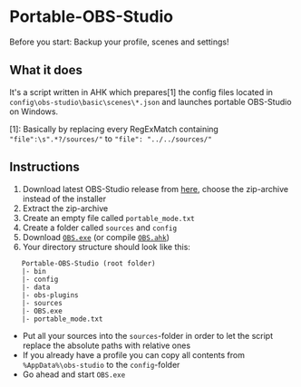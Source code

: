 # Portable-OBS-Studio

Before you start: Backup your profile, scenes and settings!

## What it does
It's a script written in AHK which prepares[1] the config files located in ``config\obs-studio\basic\scenes\*.json`` and launches portable OBS-Studio on Windows.  

[1]: Basically by replacing every RegExMatch containing ``"file":\s".*?/sources/"`` to ``"file": "../../sources/"``

## Instructions
1. Download latest OBS-Studio release from [here](https://github.com/jp9000/obs-studio/releases), choose the zip-archive instead of the installer
2. Extract the zip-archive
3. Create an empty file called ``portable_mode.txt``
4. Create a folder called ``sources`` and ``config``
5. Download [``OBS.exe``](https://github.com/symera/Portable-OBS-Studio/raw/master/OBS.exe) (or compile [``OBS.ahk``](https://github.com/symera/Portable-OBS-Studio/blob/master/OBS.ahk))
6. Your directory structure should look like this:  
```
   Portable-OBS-Studio (root folder)
   |- bin
   |- config
   |- data
   |- obs-plugins
   |- sources
   |- OBS.exe
   |- portable_mode.txt
```
- Put all your sources into the ``sources``-folder in order to let the script replace the absolute paths with relative ones
- If you already have a profile you can copy all contents from ``%AppData%\obs-studio`` to the ``config``-folder
- Go ahead and start ``OBS.exe``
